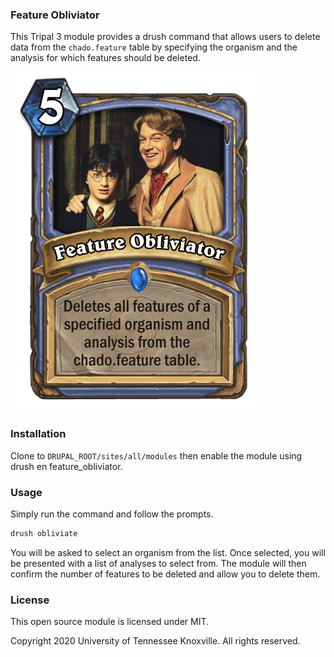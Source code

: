 ### Feature Obliviator

This Tripal 3 module provides a drush command that allows
users to delete data from the `chado.feature` table by
specifying the organism and the analysis for which features
should be deleted.

![TFG hearthstone logo](/feature_obliviator.png)

### Installation

Clone to `DRUPAL_ROOT/sites/all/modules` then enable the module using drush en feature_obliviator.

### Usage

Simply run the command and follow the prompts.
```bash
drush obliviate
```

You will be asked to select an organism from the list. Once selected, you
will be presented with a list of analyses to select from. The module will
then confirm the number of features to be deleted and allow you to delete
them.

### License

This open source module is licensed under MIT.

Copyright 2020 University of Tennessee Knoxville. All rights reserved.
